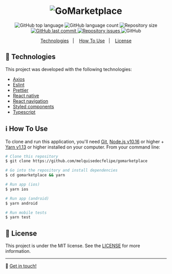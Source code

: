 <h1 align="center">
  <img alt="GoMarketplace" src="https://res.cloudinary.com/dtifsqadc/image/upload/v1588382400/logo_ofcghz.png" />
</h1>

<p align="center">
  <img alt="GitHub top language" src="https://img.shields.io/github/languages/top/melquisedecfelipe/gomarketplace.svg">

  <img alt="GitHub language count" src="https://img.shields.io/github/languages/count/melquisedecfelipe/gomarketplace.svg">

  <img alt="Repository size" src="https://img.shields.io/github/repo-size/melquisedecfelipe/gomarketplace.svg">

  <a href="https://github.com/melquisedecfelipe/gomarketplace/commits/master">
    <img alt="GitHub last commit" src="https://img.shields.io/github/last-commit/melquisedecfelipe/gomarketplace.svg">
  </a>

  <a href="https://github.com/melquisedecfelipe/gomarketplace/issues">
    <img alt="Repository issues" src="https://img.shields.io/github/issues/melquisedecfelipe/gomarketplace.svg">
  </a>

  <img alt="GitHub" src="https://img.shields.io/github/license/melquisedecfelipe/gomarketplace.svg">
</p>

<p align="center">
  <a href="#rocket-technologies">Technologies</a>&nbsp;&nbsp;&nbsp;|&nbsp;&nbsp;&nbsp;
  <a href="#information_source-how-to-use">How To Use</a>&nbsp;&nbsp;&nbsp;|&nbsp;&nbsp;&nbsp;
  <a href="#memo-license">License</a>
</p>

## :rocket: Technologies

This project was developed with the following technologies:

- [Axios](https://github.com/axios/axios)
- [Eslint](https://eslint.org/)
- [Prettier](https://prettier.io/)
- [React native](https://facebook.github.io/react-native/)
- [React navigation](https://reactnavigation.org/)
- [Styled components](https://styled-components.com/)
- [Typescript](https://www.typescriptlang.org/)

## :information_source: How To Use

To clone and run this application, you'll need [Git](https://git-scm.com), [Node.js v10.16](https://nodejs.org/) or higher + [Yarn v1.13](https://yarnpkg.com/) or higher installed on your computer. From your command line:

```bash
# Clone this repository
$ git clone https://github.com/melquisedecfelipe/gomarketplace

# Go into the repository and install dependencies
$ cd gomarketplace && yarn

# Run app (ios)
$ yarn ios

# Run app (android)
$ yarn android

# Run mobile tests
$ yarn test
```

## :memo: License

This project is under the MIT license. See the [LICENSE](https://github.com/melquisedecfelipe/gomarketplace/blob/master/LICENSE) for more information.

---

:wave: [Get in touch!](https://www.linkedin.com/in/melquisedecfelipe/)
